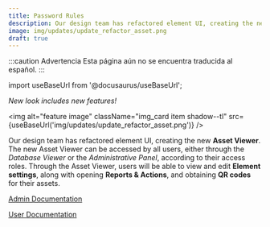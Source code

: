 ```yaml
---
title: Password Rules
description: Our design team has refactored element UI, creating the new Asset Viewer. The new Asset Viewer can be accessed by all users, either through the Database Viewer or the Administrative Panel, according to their access roles. Through the Asset Viewer, users will be able to view and edit element settings, along with opening Reports & Actions, and obtaining QR codes for their assets. 
image: img/updates/update_refactor_asset.png
draft: true
---
```


:::caution Advertencia
Esta página aún no se encuentra traducida al español.
:::

import useBaseUrl from '@docusaurus/useBaseUrl'; 

<div className="align-center">
<div className="card">
<div className="card__header">

<span className="hero__subtitle"><em>

New look includes new features!

</em></span>

</div>
<div className="card__image">

<img alt="feature image" className="img_card item shadow--tl" src={useBaseUrl('img/updates/update_refactor_asset.png')} />
<br/>

</div>
<div className="card__body">

Our design team has refactored element UI, creating the new **Asset Viewer**. The new Asset Viewer can be accessed by all users, either through the _Database Viewer_ or the _Administrative Panel_, according to their access roles. Through the Asset Viewer, users will be able to view and edit **Element settings**, along with opening **Reports & Actions**, and obtaining **QR codes** for their assets.

</div>
<div className="card__footer text-center align-padding-center">

<a className="button button--info button--block" href="/docs/documentation/admin/database/asset_viewer">Admin Documentation</a>
<br/>

<a className="button button--info button--block" href="/docs/documentation/client/database">User Documentation</a>
<br/>


</div>
</div>
</div>

